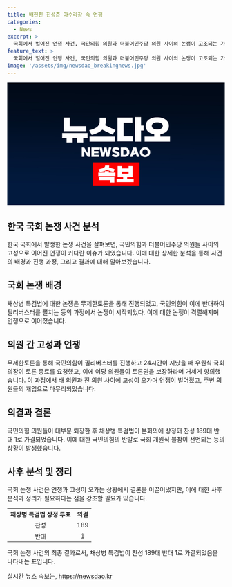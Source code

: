 ```yaml
---
title: 배현진 진성준 아수라장 속 언쟁
categories:
  - News
excerpt: >
  국회에서 벌어진 언쟁 사건, 국민의힘 의원과 더불어민주당 의원 사이의 논쟁이 고조되는 가운데 채상병 특검법이 토론을 끝내기 위해 필리버스터 진행. 격언으로 인한 갈등으로 여야 의원들이 투쟁, 결국 법안은 가결됨. 국민의힘은 국회의장과 민주당을 비판하며 국회 개원식 불참을 선언.
feature_text: >
  국회에서 벌어진 언쟁 사건, 국민의힘 의원과 더불어민주당 의원 사이의 논쟁이 고조되는 가운데 채상병 특검법이 토론을 끝내기 위해 필리버스터 진행. 격언으로 인한 갈등으로 여야 의원들이 투쟁, 결국 법안은 가결됨. 국민의힘은 국회의장과 민주당을 비판하며 국회 개원식 불참을 선언.
image: '/assets/img/newsdao_breakingnews.jpg'
---
```


<p><img src="/assets/img/newsdao_breakingnews.jpg" alt="ranknews 속보" /></p>

<h2 data-ke-size="size26">한국 국회 논쟁 사건 분석</h2>

<p data-ke-size="size16">한국 국회에서 발생한 논쟁 사건을 살펴보면, 국민의힘과 더불어민주당 의원들 사이의 고성으로 이어진 언쟁이 커다란 이슈가 되었습니다. 이에 대한 상세한 분석을 통해 사건의 배경과 진행 과정, 그리고 결과에 대해 알아보겠습니다.</p>

<h2 data-ke-size="size24">국회 논쟁 배경</h2>

<p data-ke-size="size16">채상병 특검법에 대한 논쟁은 무제한토론을 통해 진행되었고, 국민의힘이 이에 반대하여 필리버스터를 펼치는 등의 과정에서 논쟁이 시작되었다. 이에 대한 논쟁이 격렬해지며 언쟁으로 이어졌습니다.</p>

<h2 data-ke-size="size24">의원 간 고성과 언쟁</h2>

<p data-ke-size="size16">무제한토론을 통해 국민의힘이 필리버스터를 진행하고 24시간이 지났을 때 우원식 국회의장이 토론 종료를 요청했고, 이에 여당 의원들이 토론권을 보장하라며 거세게 항의했습니다. 이 과정에서 배 의원과 진 의원 사이에 고성이 오가며 언쟁이 벌어졌고, 주변 의원들의 개입으로 마무리되었습니다.</p>

<h2 data-ke-size="size24">의결과 결론</h2>

<p data-ke-size="size16">국민의힘 의원들이 대부분 퇴장한 후 채상병 특검법이 본회의에 상정돼 찬성 189대 반대 1로 가결되었습니다. 이에 대한 국민의힘의 반발로 국회 개원식 불참이 선언되는 등의 상황이 발생했습니다.</p>

<h2 data-ke-size="size24">사후 분석 및 정리</h2>

<p data-ke-size="size16">국회 논쟁 사건은 언쟁과 고성이 오가는 상황에서 결론을 이끌어냈지만, 이에 대한 사후 분석과 정리가 필요하다는 점을 강조할 필요가 있습니다.</p>

<table>
  <tr>
    <td style="text-align: center; height: 17px;"><b>채상병 특검법 상정 투표</b></td>
    <td style="text-align: center; height: 17px;"><b>의결</b></td>
  </tr>
  <tr>
    <td style="text-align: center; height: 17px;">찬성</td>
    <td style="text-align: center; height: 17px;">189</td>
  </tr>
  <tr>
    <td style="text-align: center; height: 17px;">반대</td>
    <td style="text-align: center; height: 17px;">1</td>
  </tr>
</table>

<p data-ke-size="size16">국회 논쟁 사건의 최종 결과로서, 채상병 특검법이 찬성 189대 반대 1로 가결되었음을 나타내는 표입니다.</p>
실시간 뉴스 속보는, <a href="https://newsdao.kr" rel="dofollow">https://newsdao.kr</a>


